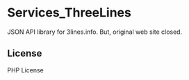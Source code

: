 Services_ThreeLines
===================

JSON API library for 3lines.info. But, original web site closed.

## License
PHP License
